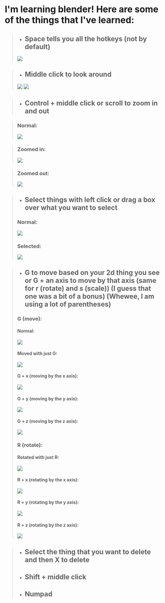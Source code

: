 I'm learning blender! Here are some of the things that I've learned:
=====================================================================

> * ## Space tells you all the hotkeys (not by default)
> ![](Images/search.png)

> * ## Middle click to look around
> ![](Images/moving_the_screen_part_1.png)
> ![](Images/moving_the_screen_part_2.png)

> * ## Control + middle click or scroll to zoom in and out

> ### Normal:
> ![](Images/zooming_in_and_out_normal.png)

> ### Zoomed in:
> ![](Images/zooming_in_and_out_zoomed_in.png)

> ### Zoomed out:
> ![](Images/zooming_in_and_out_zoomed_out.png)

> * ## Select things with left click or drag a box over what you want to select
> ### Normal:
> ![](Images/normal_for_selecting.png)
> ### Selected:
> ![](Images/selected.png)

> * ## G to move based on your 2d thing you see or G + an axis to move by that axis (same for r (rotate) and s (scale)) (I guess that one was a bit of a bonus) (Whewee, I am using a lot of parentheses)
> ### G (move):
> #### Normal:
> ![](Images/normal.png)
> #### Moved with just G:
> ![](Images/g_or_moving_moved.png)
> #### G + x (moving by the x axis):
> ![](Images/g_or_moving_by_the_x_axis.png)
> #### G + y (moving by the y axis):
> ![](Images/g_or_moving_by_the_y_axis.png)
> #### G + z (moving by the z axis):
> ![](Images/g_or_moving_by_the_z_axis.png)
> ### R (rotate):
> #### Rotated with just R:
> ![](Images/r_or_rotate_rotated.png)
> #### R + x (rotating by the x axis):
> ![](Images/r_or_rotate_by_the_x_axis.png)
> #### R + y (rotating by the y axis):
> ![](Images/r_or_rotate_by_the_y_axis.png)
> #### R + z (rotating by the z axis):
> ![](Images/r_or_rotate_by_the_z_axis.png)

> * ## Select the thing that you want to delete and then X to delete
> * ## Shift + middle click
> * ## Numpad
